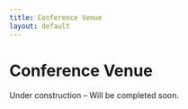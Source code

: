 ```yaml
---
title: Conference Venue
layout: default
---
```


# Conference Venue
Under construction – Will be completed soon.
